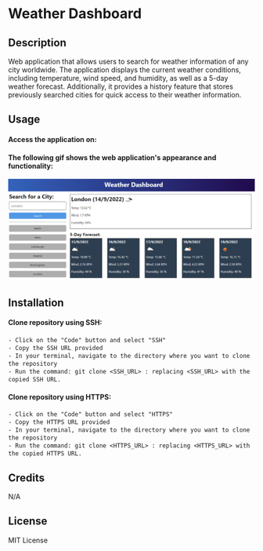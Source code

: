 # Weather Dashboard

## Description

Web application that allows users to search for weather information of any city worldwide. The application displays the current weather conditions, including temperature, wind speed, and humidity, as well as a 5-day weather forecast. Additionally, it provides a history feature that stores previously searched cities for quick access to their weather information.

## Usage

#### Access the application on: 
#### The following gif shows the web application's appearance and functionality:

![](/assets/images/10-server-side-apis-challenge-demo.png)

## Installation

#### Clone repository using SSH:
    - Click on the "Code" button and select "SSH"
    - Copy the SSH URL provided
    - In your terminal, navigate to the directory where you want to clone the repository
    - Run the command: git clone <SSH_URL> : replacing <SSH_URL> with the copied SSH URL.

#### Clone repository using HTTPS:
    - Click on the "Code" button and select "HTTPS"
    - Copy the HTTPS URL provided
    - In your terminal, navigate to the directory where you want to clone the repository
    - Run the command: git clone <HTTPS_URL> : replacing <HTTPS_URL> with the copied HTTPS URL.

## Credits

N/A

## License

MIT License
